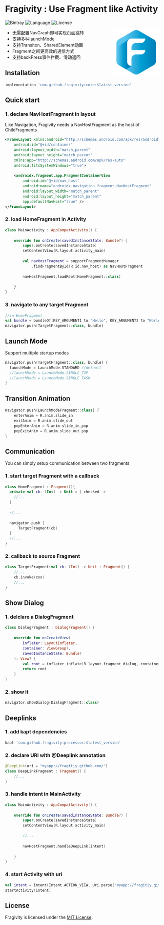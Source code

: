 # Fragivity  :  Use Fragment like Activity
![Bintray](https://img.shields.io/bintray/v/vitaviva/maven/core)  ![Language](https://img.shields.io/badge/language-kotlin-green.svg)  ![License](https://img.shields.io/badge/License-MIT-blue.svg)

<img src="app/src/main/res/drawable-xxxhdpi/ic_launcher.png" width=150 align=right>

- 无需配置NavGraph即可实现页面跳转
- 支持多种launchMode
- 支持Transiton、SharedElement动画
- Fragment之间更高效的通信方式
- 支持backPress事件拦截、滑动返回


## Installation

```groovy
implementation 'com.github.fragivity:core:$latest_version'
```

## Quick start

### 1. declare NavHostFragment in layout
Like Navigation, Fragivity needs a NavHostFragment as the host of ChildFragments

```xml
<FrameLayout xmlns:android="http://schemas.android.com/apk/res/android"
    android:id="@+id/container"
    android:layout_width="match_parent"
    android:layout_height="match_parent"
    xmlns:app="http://schemas.android.com/apk/res-auto"
    android:fitsSystemWindows="true">

    <androidx.fragment.app.FragmentContainerView
        android:id="@+id/nav_host"
        android:name="androidx.navigation.fragment.NavHostFragment"
        android:layout_width="match_parent"
        android:layout_height="match_parent"
        app:defaultNavHost="true" />
</FrameLayout>
```

### 2. load HomeFragment in Activity
```kotlin
class MainActivity : AppCompatActivity() {

    override fun onCreate(savedInstanceState: Bundle?) {
        super.onCreate(savedInstanceState)
        setContentView(R.layout.activity_main)

        val navHostFragment = supportFragmentManager
            .findFragmentById(R.id.nav_host) as NavHostFragment

        navHostFragment.loadRoot(HomeFragment::class)

    }
}
```
### 3. navigate to any target Fragment 
```kotlin
//in HomeFragment
val bundle = bundleOf(KEY_ARGUMENT1 to "Hello", KEY_ARGUMENT2 to "World")
navigator.push(TargetFragment::class, bundle)
```

## Launch Mode
Support multiple startup modes
```kotlin
navigator.push(TargetFragment::class, bundle) {
  launchMode = LaunchMode.STANDARD //default
  //launchMode = LaunchMode.SINGLE_TOP
  //launchMode = LaunchMode.SINGLE_TASK
}
```

## Transition Animation
```kotlin
navigator.push(LaunchModeFragment::class) {
    enterAnim = R.anim.slide_in
    exitAnim = R.anim.slide_out
    popEnterAnim = R.anim.slide_in_pop
    popExitAnim = R.anim.slide_out_pop
}
```


## Communication
You can simply setup communication between two fragments
### 1. start target Fragment with a callback
```kotlin
class HomeFragment : Fragment(){
  private val cb: (Int) -> Unit = { checked ->
    //...
  }

  //...

  navigator.push {
      TargetFragment(cb)
  }
  //...
}
```
### 2. callback to source Fragment
```kotlin
class TargetFragment(val cb: (Int) -> Unit : Fragment() {
    //...
    cb.invoke(xxx)
    //...
}

```


## Show Dialog
### 1. delclare a DialogFragment
```kotlin
class DialogFragment : DialogFragment() {

    override fun onCreateView(
        inflater: LayoutInflater,
        container: ViewGroup?,
        savedInstanceState: Bundle?
    ): View? {
        val root = inflater.inflate(R.layout.fragment_dialog, container, false)
        return root
    }
}
```
### 2. show it
```kotlin
navigator.showDialog(DialogFragment::class)
```




## Deeplinks

### 1. add kapt dependencies
 ```groovy
kapt 'com.github.fragivity:processor:$latest_version'
```

### 2. declare URI with @Deeplink annotation
```kotlin
@DeepLink(uri = "myapp://fragitiy.github.com/")
class DeepLinkFragment : Fragment() {
    //...
}
```

### 3. handle intent in MainActivity
```kotlin
class MainActivity : AppCompatActivity() {

    override fun onCreate(savedInstanceState: Bundle?) {
        super.onCreate(savedInstanceState)
        setContentView(R.layout.activity_main)
        
        //...
        
        navHostFragment.handleDeepLink(intent)

    }
}
```

### 4. start Activity with uri

```kotlin
val intent = Intent(Intent.ACTION_VIEW, Uri.parse("myapp://fragitiy.github.com/"))
startActivity(intent)
```

## License
Fragivity is licensed under the [MIT License](LICENSE).


